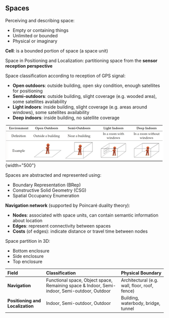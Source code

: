 <!--AUTOMATICALLY GENERATED
**********************************************************************
*                                                                    *
*    This file was automatically generated by copying                *
*    'content/notes/indoor/spaces.md'. If you want to manually       *
*    overwrite it, you have to remove this whole comment.            *
*    Otherwise, it will be overwritten the next time any change      *
*    happens in the notes.                                           *
*                                                                    *
**********************************************************************
-->

## Spaces

Perceiving and describing space:

* Empty or containing things
* Unlimited or bounded
* Physical or imaginary

**Cell**: is a bounded portion of space (a space unit)

Space in Positioning and Localization: partitioning space from the **sensor reception perspective**

Space classification according to reception of GPS signal:

* **Open outdoors**: outside building, open sky condition, enough satellites for positioning
* **Semi-outdoors**: outside building, slight coverage (e.g. wooded area), some satellites availability
* **Light indoors**: inside building, slight coverage (e.g. areas around windows), some satellites availability
* **Deep indoors**: inside building, no satellite coverage

![Types of spaces for GPS](../../../images/zlatanova/spaces.png){width="500"}

Spaces are abstracted and represented using:

* Boundary Representation (BRep)
* Constructive Solid Geometry (CSG)
* Spatial Occupancy Enumeration

**Navigation network** (supported by Poincaré duality theory):

* **Nodes**: associated with space units, can contain semantic information about location
* **Edges**: represent connectivity between spaces
* **Costs** (of edges): indicate distance or travel time between nodes

Space partition in 3D:

* Bottom enclosure
* Side enclosure
* Top enclosure

| Field | Classification | Physical Boundary  |
| :---- | :---- | :---- |
| **Navigation** | Functional space, Object space, Remaining space & Indoor, Semi-indoor, Semi-outdoor, Outdoor | Architectural (e.g. wall, floor, roof, fence) |
| **Positioning and Localization**  | Indoor, Semi-outdoor, Outdoor | Building, waterbody, bridge, tunnel |
